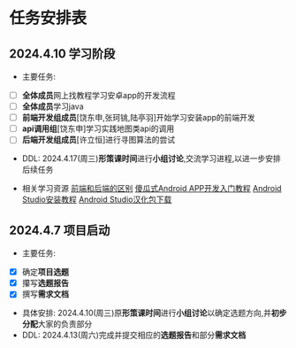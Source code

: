 # 任务安排表

## 2024.4.10 学习阶段
- 主要任务:
- [ ] **全体成员**网上找教程学习安卓app的开发流程
- [ ] **全体成员**学习java
- [ ] **前端开发组成员**[饶东申,张珂铫,陆亭羽]开始学习安装app的前端开发
- [ ] **api调用组**[饶东申]学习实践地图类api的调用
- [ ] **后端开发组成员**[许立恒]进行寻图算法的尝试
- DDL: 2024.4.17(周三)**形策课时间**进行**小组讨论**,交流学习进程,以进一步安排后续任务

- 相关学习资源
[前端和后端的区别](https://zhuanlan.zhihu.com/p/83515211)
[傻瓜式Android APP开发入门教程](https://www.runoob.com/w3cnote/android-app-develop-learning.html)
[Android Studio安装教程](https://blog.csdn.net/qq_38436214/article/details/105073213)
[Android Studio汉化包下载](https://plugins.jetbrains.com/plugin/13710-chinese-simplified-language-pack----/versions)
## 2024.4.7 项目启动
- 主要任务: 
- [x] 确定**项目选题**
- [x] 攥写**选题报告**
- [x] 撰写**需求文档**
- 具体安排: 2024.4.10(周三)原**形策课时间**进行**小组讨论**以确定选题方向,并**初步分配**大家的负责部分
- DDL: 2024.4.13(周六)完成并提交相应的**选题报告**和部分**需求文档**